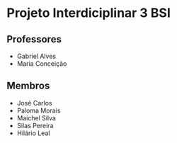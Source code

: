 # Projeto Interdiciplinar 3 BSI
## Professores
 * Gabriel Alves
 * Maria Conceição
 
## Membros
 * José Carlos
 * Paloma Morais
 * Maichel Silva
 * Silas Pereira
 * Hilário Leal
